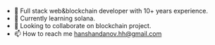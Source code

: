 - 🔭 Full stack web&blockchain developer with 10+ years experience.
- 🌱 Currently learning solana.
- 💞️ Looking to collaborate on blockchain project.
- 📫 How to reach me hanshandanov.hh@gmail.com

<!---
HansHandanov/HansHandanov is a ✨ special ✨ repository because its `README.md` (this file) appears on your GitHub profile.
You can click the Preview link to take a look at your changes.
--->
